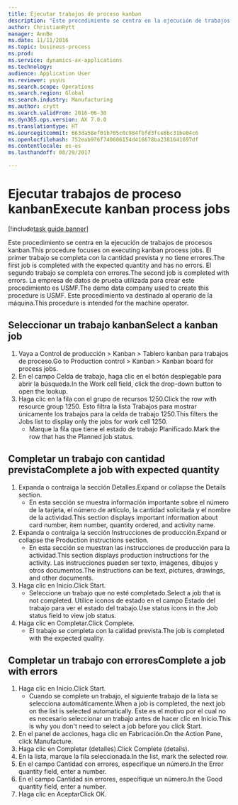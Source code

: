 ```yaml
--- 
title: Ejecutar trabajos de proceso kanban
description: "Este procedimiento se centra en la ejecución de trabajos de procesos kanban."
author: ChristianRytt
manager: AnnBe
ms.date: 11/11/2016
ms.topic: business-process
ms.prod: 
ms.service: dynamics-ax-applications
ms.technology: 
audience: Application User
ms.reviewer: yuyus
ms.search.scope: Operations
ms.search.region: Global
ms.search.industry: Manufacturing
ms.author: crytt
ms.search.validFrom: 2016-06-30
ms.dyn365.ops.version: AX 7.0.0
ms.translationtype: HT
ms.sourcegitcommit: 663da58ef01b705c0c984fbfd3fce8bc31be04c6
ms.openlocfilehash: 752eab976f740606154d416678ba2381641697df
ms.contentlocale: es-es
ms.lasthandoff: 08/29/2017

---
```

# <a name="execute-kanban-process-jobs"></a><span data-ttu-id="01b6a-103">Ejecutar trabajos de proceso kanban</span><span class="sxs-lookup"><span data-stu-id="01b6a-103">Execute kanban process jobs</span></span>

[!include[task guide banner](../../includes/task-guide-banner.md)]

<span data-ttu-id="01b6a-104">Este procedimiento se centra en la ejecución de trabajos de procesos kanban.</span><span class="sxs-lookup"><span data-stu-id="01b6a-104">This procedure focuses on executing kanban process jobs.</span></span> <span data-ttu-id="01b6a-105">El primer trabajo se completa con la cantidad prevista y no tiene errores.</span><span class="sxs-lookup"><span data-stu-id="01b6a-105">The first job is completed with the expected quantity and has no errors.</span></span> <span data-ttu-id="01b6a-106">El segundo trabajo se completa con errores.</span><span class="sxs-lookup"><span data-stu-id="01b6a-106">The second job is completed with errors.</span></span> <span data-ttu-id="01b6a-107">La empresa de datos de prueba utilizada para crear este procedimiento es USMF.</span><span class="sxs-lookup"><span data-stu-id="01b6a-107">The demo data company used to create this procedure is USMF.</span></span> <span data-ttu-id="01b6a-108">Este procedimiento va destinado al operario de la máquina.</span><span class="sxs-lookup"><span data-stu-id="01b6a-108">This procedure is intended for the machine operator.</span></span>


## <a name="select-a-kanban-job"></a><span data-ttu-id="01b6a-109">Seleccionar un trabajo kanban</span><span class="sxs-lookup"><span data-stu-id="01b6a-109">Select a kanban job</span></span>
1. <span data-ttu-id="01b6a-110">Vaya a Control de producción > Kanban > Tablero kanban para trabajos de proceso.</span><span class="sxs-lookup"><span data-stu-id="01b6a-110">Go to Production control > Kanban > Kanban board for process jobs.</span></span>
2. <span data-ttu-id="01b6a-111">En el campo Celda de trabajo, haga clic en el botón desplegable para abrir la búsqueda.</span><span class="sxs-lookup"><span data-stu-id="01b6a-111">In the Work cell field, click the drop-down button to open the lookup.</span></span>
3. <span data-ttu-id="01b6a-112">Haga clic en la fila con el grupo de recursos 1250.</span><span class="sxs-lookup"><span data-stu-id="01b6a-112">Click the row with resource group 1250.</span></span> <span data-ttu-id="01b6a-113">Esto filtra la lista Trabajos para mostrar únicamente los trabajos para la celda de trabajo 1250.</span><span class="sxs-lookup"><span data-stu-id="01b6a-113">This filters the Jobs list to display only the jobs for work cell 1250.</span></span>
    * <span data-ttu-id="01b6a-114">Marque la fila que tiene el estado de trabajo Planificado.</span><span class="sxs-lookup"><span data-stu-id="01b6a-114">Mark the row that has the Planned job status.</span></span>  

## <a name="complete-a-job-with-expected-quantity"></a><span data-ttu-id="01b6a-115">Completar un trabajo con cantidad prevista</span><span class="sxs-lookup"><span data-stu-id="01b6a-115">Complete a job with expected quantity</span></span>
1. <span data-ttu-id="01b6a-116">Expanda o contraiga la sección Detalles.</span><span class="sxs-lookup"><span data-stu-id="01b6a-116">Expand or collapse the Details section.</span></span>
    * <span data-ttu-id="01b6a-117">En esta sección se muestra información importante sobre el número de la tarjeta, el número de artículo, la cantidad solicitada y el nombre de la actividad.</span><span class="sxs-lookup"><span data-stu-id="01b6a-117">This section displays important information about card number, item number, quantity ordered, and activity name.</span></span>  
2. <span data-ttu-id="01b6a-118">Expanda o contraiga la sección Instrucciones de producción.</span><span class="sxs-lookup"><span data-stu-id="01b6a-118">Expand or collapse the Production instructions section.</span></span>
    * <span data-ttu-id="01b6a-119">En esta sección se muestran las instrucciones de producción para la actividad.</span><span class="sxs-lookup"><span data-stu-id="01b6a-119">This section displays production instructions for the activity.</span></span> <span data-ttu-id="01b6a-120">Las instrucciones pueden ser texto, imágenes, dibujos y otros documentos.</span><span class="sxs-lookup"><span data-stu-id="01b6a-120">The instructions can be text, pictures, drawings, and other documents.</span></span>  
3. <span data-ttu-id="01b6a-121">Haga clic en Inicio.</span><span class="sxs-lookup"><span data-stu-id="01b6a-121">Click Start.</span></span>
    * <span data-ttu-id="01b6a-122">Seleccione un trabajo que no esté completado.</span><span class="sxs-lookup"><span data-stu-id="01b6a-122">Select a job that is not completed.</span></span> <span data-ttu-id="01b6a-123">Utilice iconos de estado en el campo Estado del trabajo para ver el estado del trabajo.</span><span class="sxs-lookup"><span data-stu-id="01b6a-123">Use status icons in the Job status field to view job status.</span></span>      
4. <span data-ttu-id="01b6a-124">Haga clic en Completar.</span><span class="sxs-lookup"><span data-stu-id="01b6a-124">Click Complete.</span></span>
    * <span data-ttu-id="01b6a-125">El trabajo se completa con la calidad prevista.</span><span class="sxs-lookup"><span data-stu-id="01b6a-125">The job is completed with the expected quality.</span></span>  

## <a name="complete-a-job-with-errors"></a><span data-ttu-id="01b6a-126">Completar un trabajo con errores</span><span class="sxs-lookup"><span data-stu-id="01b6a-126">Complete a job with errors</span></span>
1. <span data-ttu-id="01b6a-127">Haga clic en Inicio.</span><span class="sxs-lookup"><span data-stu-id="01b6a-127">Click Start.</span></span>
    * <span data-ttu-id="01b6a-128">Cuando se complete un trabajo, el siguiente trabajo de la lista se selecciona automáticamente.</span><span class="sxs-lookup"><span data-stu-id="01b6a-128">When a job is completed, the next job on the list is selected automatically.</span></span> <span data-ttu-id="01b6a-129">Este es el motivo por el cual no es necesario seleccionar un trabajo antes de hacer clic en Inicio.</span><span class="sxs-lookup"><span data-stu-id="01b6a-129">This is why you don't need to select a job before you click Start.</span></span>  
2. <span data-ttu-id="01b6a-130">En el panel de acciones, haga clic en Fabricación.</span><span class="sxs-lookup"><span data-stu-id="01b6a-130">On the Action Pane, click Manufacture.</span></span>
3. <span data-ttu-id="01b6a-131">Haga clic en Completar (detalles).</span><span class="sxs-lookup"><span data-stu-id="01b6a-131">Click Complete (details).</span></span>
4. <span data-ttu-id="01b6a-132">En la lista, marque la fila seleccionada.</span><span class="sxs-lookup"><span data-stu-id="01b6a-132">In the list, mark the selected row.</span></span>
5. <span data-ttu-id="01b6a-133">En el campo Cantidad con errores, especifique un número.</span><span class="sxs-lookup"><span data-stu-id="01b6a-133">In the Error quantity field, enter a number.</span></span>
6. <span data-ttu-id="01b6a-134">En el campo Cantidad sin errores, especifique un número.</span><span class="sxs-lookup"><span data-stu-id="01b6a-134">In the Good quantity field, enter a number.</span></span>
7. <span data-ttu-id="01b6a-135">Haga clic en Aceptar</span><span class="sxs-lookup"><span data-stu-id="01b6a-135">Click OK.</span></span>


